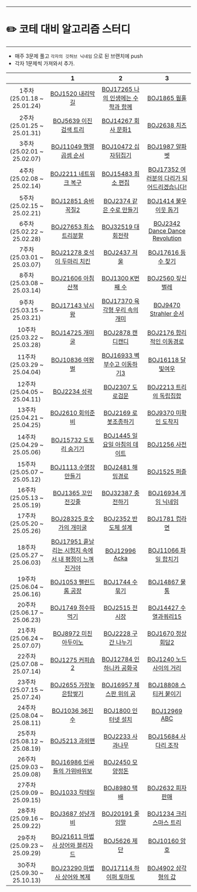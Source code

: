 ------

# ✏️ **코테 대비 알고리즘 스터디**

------

* 매주 3문제 풀고 `각자의 깃허브 닉네임` 으로 된 브랜치에 push
* 각자 1문제씩 가져와서 추가.

||**1**|**2**|**3**|
|:---:|:---:|:---:|:---:|
|1주차(25.01.18 ~ 25.01.24)|[BOJ1520 내리막길](https://www.acmicpc.net/problem/1520)|[BOJ17265 나의 인생에는 수학과 함께](https://www.acmicpc.net/problem/17265)|[BOJ1865 웜홀](https://www.acmicpc.net/problem/1865)|
|2주차(25.01.25 ~ 25.01.31)|[BOJ5639 이진 검색 트리](https://www.acmicpc.net/problem/5639)|[BOJ14267 회사 문화1](https://www.acmicpc.net/problem/14267)|[BOJ2638 치즈](https://www.acmicpc.net/problem/2638)|
|3주차(25.02.01 ~ 25.02.07)|[BOJ11049 행렬 곱셈 순서](https://www.acmicpc.net/problem/11049)|[BOJ10472 십자뒤집기](https://www.acmicpc.net/problem/10472)|[BOJ1987 알파벳](https://www.acmicpc.net/problem/1987)|
|4주차(25.02.08 ~ 25.02.14)|[BOJ2211 네트워크 복구](https://www.acmicpc.net/problem/2211)|[BOJ15483 최소 편집](https://www.acmicpc.net/problem/15483)|[BOJ17352 여러분의 다리가 되어드리겠습니다!](https://www.acmicpc.net/problem/17352)|
|5주차(25.02.15 ~ 25.02.21)|[BOJ12851 숨바꼭질2](https://www.acmicpc.net/problem/12851)|[BOJ2374 같은 수로 만들기](https://www.acmicpc.net/problem/2374)|[BOJ1414 불우이웃 돕기](https://www.acmicpc.net/problem/1414)|
|6주차(25.02.22 ~ 25.02.28)|[BOJ27653 최소트리분할](https://www.acmicpc.net/problem/27653)|[BOJ32519 대회전략](https://www.acmicpc.net/problem/32519)|[BOJ2342 Dance Dance Revolution](https://www.acmicpc.net/problem/2342)|
|7주차(25.03.01 ~ 25.03.07)|[BOJ21278 호석이 두마리 치킨](https://www.acmicpc.net/problem/21278)|[BOJ2437 저울](https://www.acmicpc.net/problem/2437)|[BOJ17616 등수 찾기](https://www.acmicpc.net/problem/17616)|
|8주차(25.03.08 ~ 25.03.14)|[BOJ21606 아침 산책](https://www.acmicpc.net/problem/21606)|[BOJ1300 K번째 수](https://www.acmicpc.net/problem/1300)|[BOJ2560 짚신벌레](https://www.acmicpc.net/problem/2560)|
|9주차(25.03.15 ~ 25.03.21)|[BOJ17143 낚시왕](https://www.acmicpc.net/problem/17143)|[BOJ17370 육각형 우리 속의 개미](https://www.acmicpc.net/problem/17370)|[BOJ9470 Strahler 순서](https://www.acmicpc.net/problem/9470)|
|10주차(25.03.22 ~ 25.03.28)|[BOJ14725 개미굴](https://www.acmicpc.net/problem/14725)|[BOJ2878 캔디캔디](https://www.acmicpc.net/problem/2878)|[BOJ2176 합리적인 이동경로](https://www.acmicpc.net/problem/2176)|
|11주차(25.03.29 ~ 25.04.04)|[BOJ10836 여왕벌](https://www.acmicpc.net/problem/10836)|[BOJ16933 벽부수고 이동하기3](https://www.acmicpc.net/problem/16933)|[BOJ16118 달빛여우](https://www.acmicpc.net/problem/16118)|
|12주차(25.04.05 ~ 25.04.11)|[BOJ2234 성곽](https://www.acmicpc.net/problem/2234)|[BOJ2307 도로검문](https://www.acmicpc.net/problem/2307)|[BOJ2213 트리의 독립집합](https://www.acmicpc.net/problem/2213)|
|13주차(25.04.21 ~ 25.04.25)|[BOJ2610 회의준비](https://www.acmicpc.net/problem/2610)|[BOJ2169 로봇조종하기](https://www.acmicpc.net/problem/2169)|[BOJ9370 미확인 도착지](https://www.acmicpc.net/problem/9370)|
|14주차(25.04.29 ~ 25.05.06)|[BOJ15732 도토리 숨기기](https://www.acmicpc.net/problem/15732)|[BOJ1445 일요일 아침의 데이트](https://www.acmicpc.net/problem/1445)|[BOJ1256 사전](https://www.acmicpc.net/problem/1256)|
|15주차(25.05.07 ~ 25.05.12)|[BOJ1113 수영장만들기](https://www.acmicpc.net/problem/1113)|[BOJ2481 해밍경로](https://www.acmicpc.net/problem/2481)|[BOJ1525 퍼즐](https://www.acmicpc.net/problem/1525)|
|16주차(25.05.13 ~ 25.05.19)|[BOJ1365 꼬인 전깃줄](https://www.acmicpc.net/problem/1365)|[BOJ32387 충전하기](https://www.acmicpc.net/problem/32387)|[BOJ16934 게임 닉네임](https://www.acmicpc.net/problem/16934)|
|17주차(25.05.20 ~ 25.05.26)|[BOJ28325 호숫가의 개미굴](https://www.acmicpc.net/problem/28325)|[BOJ2352 반도체 설계](https://www.acmicpc.net/problem/2352)|[BOJ1781 컵라면](https://www.acmicpc.net/problem/1781)|
|18주차(25.05.27 ~ 25.06.03)|[BOJ17951 흩날리는 시험지 속에서 내 평점이 느껴진거야](https://www.acmicpc.net/problem/17951)|[BOJ12996 Acka](https://www.acmicpc.net/problem/12996)|[BOJ11066 파일 합치기](https://www.acmicpc.net/problem/11066)|
|19주차(25.06.04 ~ 25.06.16)|[BOJ1053 팰린드롬 공장](https://www.acmicpc.net/problem/1053)|[BOJ1744 수 묶기](https://www.acmicpc.net/problem/1744)|[BOJ14867 물통](https://www.acmicpc.net/problem/14867)|
|20주차(25.06.17 ~ 25.06.23)|[BOJ1749 점수따먹기](https://www.acmicpc.net/problem/1749)|[BOJ2515 전시장](https://www.acmicpc.net/problem/2515)|[BOJ14427 수열과쿼리15](https://www.acmicpc.net/problem/14427)|
|21주차(25.06.24 ~ 25.07.07)|[BOJ8972 미친 아두이노](https://www.acmicpc.net/problem/8972)|[BOJ2228 구간 나누기](https://www.acmicpc.net/problem/2228)|[BOJ1670 정상회담2](https://www.acmicpc.net/problem/1670)|
|22주차(25.07.08 ~ 25.07.14)|[BOJ1275 커피숍2](https://www.acmicpc.net/problem/1275)|[BOJ12784 인하니카 공화국](https://www.acmicpc.net/problem/12784)|[BOJ1240 노드사이의 거리](https://www.acmicpc.net/problem/1240)|
|23주차(25.07.15 ~ 25.07.24)|[BOJ2655 가장높은탑쌓기](https://www.acmicpc.net/problem/2655)|[BOJ16957 체스판 위의 공](https://www.acmicpc.net/problem/16957)|[BOJ18808 스티커 붙이기](https://www.acmicpc.net/problem/18808)|
|24주차(25.08.04 ~ 25.08.11)|[BOJ1036 36진수](https://www.acmicpc.net/problem/1036)|[BOJ1800 인터넷 설치](https://www.acmicpc.net/problem/1800)|[BOJ12969 ABC](https://www.acmicpc.net/problem/12969)|
|25주차(25.08.12 ~ 25.08.19)|[BOJ5213 과외맨](https://www.acmicpc.net/problem/5213)|[BOJ2233 사과나무](https://www.acmicpc.net/problem/2233)|[BOJ15684 사다리 조작](https://www.acmicpc.net/problem/15684)|
|26주차(25.09.03 ~ 25.09.08)|[BOJ16986 인싸들의 가위바위보](https://www.acmicpc.net/problem/16986)|[BOJ2450 모양정돈](https://www.acmicpc.net/problem/2450)||
|27주차(25.09.09 ~ 25.09.15)|[BOJ1033 칵테일](https://www.acmicpc.net/problem/1033)|[BOJ8980 택배](https://www.acmicpc.net/problem/8980)|[BOJ2632 피자판매](https://www.acmicpc.net/problem/2632)|
|28주차(25.09.16 ~ 25.09.22)|[BOJ3687 성냥개비](https://www.acmicpc.net/problem/3687)|[BOJ20191 줄임말](https://www.acmicpc.net/problem/20191)|[BOJ1234 크리스마스 트리](https://www.acmicpc.net/problem/1234)|
|29주차(25.09.23 ~ 25.09.29)|[BOJ21611 마법사 상어와 블리자드](https://www.acmicpc.net/problem/21611)|[BOJ5626 제단](https://www.acmicpc.net/problem/5626)|[BOJ10160 암호](https://www.acmicpc.net/problem/10160)|
|30주차(25.09.30 ~ 25.10.13)|[BOJ23290 마법사 상어와 복제](https://www.acmicpc.net/problem/23290)|[BOJ17114 하이퍼 토마토](https://www.acmicpc.net/problem/17114)|[BOJ4902 삼각형의 값](https://www.acmicpc.net/problem/4902)|
